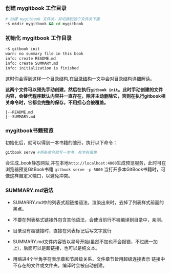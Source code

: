 ### 创建 mygitbook 工作目录
```bash
# 创建 mygitbook 文件夹，并切换到这个文件夹下面
~$ mkdir mygitbook && cd mygitbook
```
### 初始化 mygitbook 工作目录
```bash
~$ gitbook init
warn: no summary file in this book
info: create README.md
info: create SUMMARY.md
info: initialization is finished
```
这时你会得到这样一个目录结构,在[目录结构](../directory/directory.md)一文中会对目录结构详细解读。

**这两个文件可以预先手动创建，然后在执行`gitbook init`。此时手动创建的文件内容，会替代程序默认内容并一直存在，除非主动删除它，否则在执行gitbook相关命令时，它都会完整的保存，不用担心会被覆盖。**
```
|--README.md
|--SUMMARY.md
```

### mygitbook书籍预览
初始化后，就可以得到一本书籍的雏形，执行以下命令：
```bash
gitbook serve #两条命令就写一本书，有木有很爽
```


会生成_book静态网站,并在本地`http://localhost:4000`生成预览服务，此时可在浏览器预览GitBook书籍
`gitbook serve -p 5000` 当打开多本GitBook书籍时，可像这样自定义端口，以避免冲突。

### SUMMARY.md语法

* SUMARRY.md中的列表式超链接语法，渲染出来时，去掉了列表样式前面的黑点。

* 不要在列表格式链接外包含其他语法，会使当前行不被编译到目录中，亲测。

* 目录没有超链接时，直接在列表标记后写文字就行

* SUMMARY.md文件内容皆以星号开始(虽然不加也不会报错，不过统一加上)，后面可以是超链接，也可以是纯文本。

* 用缩进4个半角字符表示章和节层级关系，文件章节皆用超级连接表示
链接中不存在的文件或文件夹，编译时会被自动创建。

